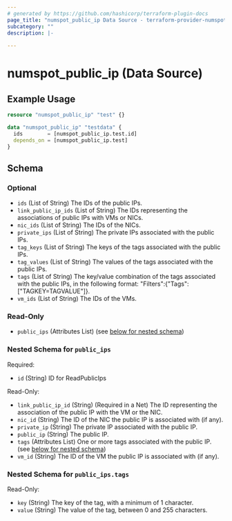 ```yaml
---
# generated by https://github.com/hashicorp/terraform-plugin-docs
page_title: "numspot_public_ip Data Source - terraform-provider-numspot"
subcategory: ""
description: |-
  
---
```


# numspot_public_ip (Data Source)



## Example Usage

```terraform
resource "numspot_public_ip" "test" {}

data "numspot_public_ip" "testdata" {
  ids        = [numspot_public_ip.test.id]
  depends_on = [numspot_public_ip.test]
}
```

<!-- schema generated by tfplugindocs -->
## Schema

### Optional

- `ids` (List of String) The IDs of the public IPs.
- `link_public_ip_ids` (List of String) The IDs representing the associations of public IPs with VMs or NICs.
- `nic_ids` (List of String) The IDs of the NICs.
- `private_ips` (List of String) The private IPs associated with the public IPs.
- `tag_keys` (List of String) The keys of the tags associated with the public IPs.
- `tag_values` (List of String) The values of the tags associated with the public IPs.
- `tags` (List of String) The key/value combination of the tags associated with the public IPs, in the following format: "Filters":{"Tags":["TAGKEY=TAGVALUE"]}.
- `vm_ids` (List of String) The IDs of the VMs.

### Read-Only

- `public_ips` (Attributes List) (see [below for nested schema](#nestedatt--public_ips))

<a id="nestedatt--public_ips"></a>
### Nested Schema for `public_ips`

Required:

- `id` (String) ID for ReadPublicIps

Read-Only:

- `link_public_ip_id` (String) (Required in a Net) The ID representing the association of the public IP with the VM or the NIC.
- `nic_id` (String) The ID of the NIC the public IP is associated with (if any).
- `private_ip` (String) The private IP associated with the public IP.
- `public_ip` (String) The public IP.
- `tags` (Attributes List) One or more tags associated with the public IP. (see [below for nested schema](#nestedatt--public_ips--tags))
- `vm_id` (String) The ID of the VM the public IP is associated with (if any).

<a id="nestedatt--public_ips--tags"></a>
### Nested Schema for `public_ips.tags`

Read-Only:

- `key` (String) The key of the tag, with a minimum of 1 character.
- `value` (String) The value of the tag, between 0 and 255 characters.
